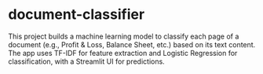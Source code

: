 # document-classifier
This project builds a machine learning model to classify each page of a document (e.g., Profit &amp; Loss, Balance Sheet, etc.) based on its text content. The app uses TF-IDF for feature extraction and Logistic Regression for classification, with a Streamlit UI for predictions.
